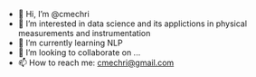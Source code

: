 - 👋 Hi, I’m @cmechri
- 👀 I’m interested in data science and its applictions in physical measurements and instrumentation
- 🌱 I’m currently learning NLP
- 💞️ I’m looking to collaborate on ...
- 📫 How to reach me: cmechri@gmail.com

<!---
cmechri/cmechri is a ✨ special ✨ repository because its `README.md` (this file) appears on your GitHub profile.
You can click the Preview link to take a look at your changes.
--->

